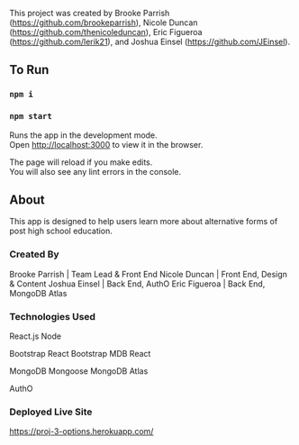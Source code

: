 This project was created by Brooke Parrish (https://github.com/brookeparrish), Nicole Duncan (https://github.com/thenicoleduncan), Eric Figueroa (https://github.com/lerik21), and Joshua Einsel (https://github.com/JEinsel).

## To Run

### `npm i`
### `npm start`

Runs the app in the development mode.<br />
Open [http://localhost:3000](http://localhost:3000) to view it in the browser.

The page will reload if you make edits.<br />
You will also see any lint errors in the console.

## About

This app is designed to help users learn more about alternative forms of post high school education. 

### Created By

Brooke Parrish | Team Lead & Front End
Nicole Duncan | Front End, Design & Content
Joshua Einsel | Back End, AuthO
Eric Figueroa | Back End, MongoDB Atlas

### Technologies Used

React.js
Node

Bootstrap
React Bootstrap
MDB React

MongoDB
Mongoose
MongoDB Atlas

AuthO

### Deployed Live Site

https://proj-3-options.herokuapp.com/